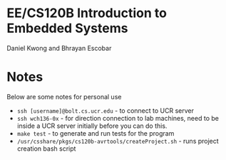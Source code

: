 # EE/CS120B Introduction to Embedded Systems
Daniel Kwong and Bhrayan Escobar

# Notes
Below are some notes for personal use 
* `ssh [username]@bolt.cs.ucr.edu` - to connect to UCR server
* `ssh wch136-0x` - for direction connection to lab machines, need to be inside a UCR server initially before you can do this.
* `make test` - to generate and run tests for the program
* `/usr/csshare/pkgs/cs120b-avrtools/createProject.sh` - runs project creation bash script
